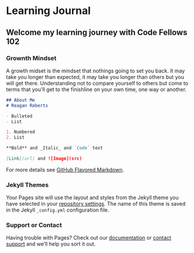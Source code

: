 # Learning Journal
## Welcome my learning journey with Code Fellows 102


### Grownth Mindset

A growth midset is the mindset that nothings going to set you back.  It may take you longer than expected, it may take you longer than others but you will get there. Understanding not to compare yourself to others but come to terms that you'll get to the finishline on your own time, one way or another. 

```markdown
## About Me
# Reagan Roberts

- Bulleted
- List

1. Numbered
2. List

**Bold** and _Italic_ and `Code` text

[Link](url) and ![Image](src)
```

For more details see [GitHub Flavored Markdown](https://guides.github.com/features/mastering-markdown/).

### Jekyll Themes

Your Pages site will use the layout and styles from the Jekyll theme you have selected in your [repository settings](https://github.com/Rearo43/learning.journal-repo/settings). The name of this theme is saved in the Jekyll `_config.yml` configuration file.

### Support or Contact

Having trouble with Pages? Check out our [documentation](https://help.github.com/categories/github-pages-basics/) or [contact support](https://github.com/contact) and we’ll help you sort it out.
